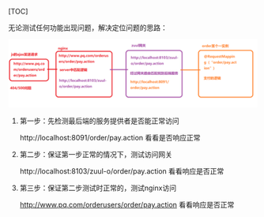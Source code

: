 [TOC]

无论测试任何功能出现问题，解决定位问题的思路：

![](..\img\SpringCloud\微服务出现问题的解决思路.png)

1. 第一步：先检测最后端的服务提供者是否能正常访问

   http://localhost:8091/order/pay.action 看看是否响应正常

2. 第二步：保证第一步正常的情况下，测试访问网关

   http://localhost:8103/zuul-o/order/pay.action 看看响应是否正常

3. 第三步：保证第二步测试时正常的，测试nginx访问

   http://www.pq.com/orderusers/order/pay.action 看看响应是否正常
   
   
   



